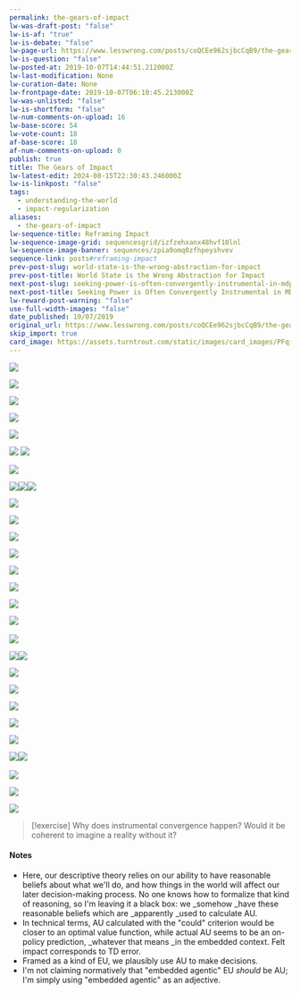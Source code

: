 ```yaml
---
permalink: the-gears-of-impact
lw-was-draft-post: "false"
lw-is-af: "true"
lw-is-debate: "false"
lw-page-url: https://www.lesswrong.com/posts/coQCEe962sjbcCqB9/the-gears-of-impact
lw-is-question: "false"
lw-posted-at: 2019-10-07T14:44:51.212000Z
lw-last-modification: None
lw-curation-date: None
lw-frontpage-date: 2019-10-07T06:10:45.213000Z
lw-was-unlisted: "false"
lw-is-shortform: "false"
lw-num-comments-on-upload: 16
lw-base-score: 54
lw-vote-count: 18
af-base-score: 18
af-num-comments-on-upload: 0
publish: true
title: The Gears of Impact
lw-latest-edit: 2024-08-15T22:30:43.246000Z
lw-is-linkpost: "false"
tags:
  - understanding-the-world
  - impact-regularization
aliases:
  - the-gears-of-impact
lw-sequence-title: Reframing Impact
lw-sequence-image-grid: sequencesgrid/izfzehxanx48hvf10lnl
lw-sequence-image-banner: sequences/zpia9omq0zfhpeyshvev
sequence-link: posts#reframing-impact
prev-post-slug: world-state-is-the-wrong-abstraction-for-impact
prev-post-title: World State is the Wrong Abstraction for Impact
next-post-slug: seeking-power-is-often-convergently-instrumental-in-mdps
next-post-title: Seeking Power is Often Convergently Instrumental in MDPs
lw-reward-post-warning: "false"
use-full-width-images: "false"
date_published: 10/07/2019
original_url: https://www.lesswrong.com/posts/coQCEe962sjbcCqB9/the-gears-of-impact
skip_import: true
card_image: https://assets.turntrout.com/static/images/card_images/PFqi66W.png
---
```


![](https://assets.turntrout.com/static/images/posts/hKhkvwg.avif)

![](https://assets.turntrout.com/static/images/posts/IXogCtA.avif)

![](https://assets.turntrout.com/static/images/posts/2r2DVFx.avif)

![](https://assets.turntrout.com/static/images/posts/holekcV.avif)

![](https://assets.turntrout.com/static/images/posts/SzFSiEc.avif)

![](https://assets.turntrout.com/static/images/posts/wCRzqox.avif) ![](https://assets.turntrout.com/static/images/posts/BAWF2q1.avif)

![](https://assets.turntrout.com/static/images/posts/UCGx4QR.avif )

![](https://assets.turntrout.com/static/images/posts/5YOlvLh.avif)![](https://assets.turntrout.com/static/images/posts/yA8wkQP.avif)![](https://assets.turntrout.com/static/images/posts/QXG2pVK.avif)

![](https://assets.turntrout.com/static/images/posts/27F0KkU.avif)

![](https://assets.turntrout.com/static/images/posts/B7rMciV.avif)

![](https://assets.turntrout.com/static/images/posts/HIfRI7r.avif)

![](https://assets.turntrout.com/static/images/posts/ye9suf7.avif)

![](https://assets.turntrout.com/static/images/posts/sMgB7yR.avif)

![](https://assets.turntrout.com/static/images/posts/lQ1jYfB.avif )

![](https://assets.turntrout.com/static/images/posts/b6pDiKi.avif)

[​](​![]\(https://assets.turntrout.com/static/images/posts/iRLXEeH.avif)![](https://assets.turntrout.com/static/images/posts/iRLXEeH.avif)

![](https://assets.turntrout.com/static/images/posts/uRr6YqY.avif )

![](https://assets.turntrout.com/static/images/posts/67uR5SE.avif)![](https://assets.turntrout.com/static/images/posts/PFqi66W.avif)

![](https://assets.turntrout.com/static/images/posts/GBVahyL.avif)

![](https://assets.turntrout.com/static/images/posts/SATKmJJ.avif)

![](https://assets.turntrout.com/static/images/posts/v338kDc.avif)

![](https://assets.turntrout.com/static/images/posts/oqEeta9.avif)

![](https://assets.turntrout.com/static/images/posts/epI7152.avif)

![](https://assets.turntrout.com/static/images/posts/dvVEmBs.avif) [​](​![]\(https://assets.turntrout.com/static/images/posts/HShpS3u.avif)![](https://assets.turntrout.com/static/images/posts/HShpS3u.avif)

![](https://assets.turntrout.com/static/images/posts/WjTqF2y.avif)

![](https://assets.turntrout.com/static/images/posts/dLUrki7.avif)

![](https://assets.turntrout.com/static/images/posts/lDbQW2b.avif )


> [!exercise]
> Why does instrumental convergence happen? Would it be coherent to imagine a reality without it?

#### Notes

- Here, our descriptive theory relies on our ability to have reasonable beliefs about what we'll do, and how things in the world will affect our later decision-making process. No one knows how to formalize that kind of reasoning, so I'm leaving it a black box: we _somehow _have these reasonable beliefs which are _apparently _used to calculate AU.
- In technical terms, AU calculated with the "could" criterion would be closer to an optimal value function, while actual AU seems to be an on-policy prediction, _whatever that means _in the embedded context. Felt impact corresponds to TD error.
- Framed as a kind of EU, we plausibly use AU to make decisions.
- I'm not claiming normatively that "embedded agentic" EU _should_ be AU; I'm simply using "embedded agentic" as an adjective.